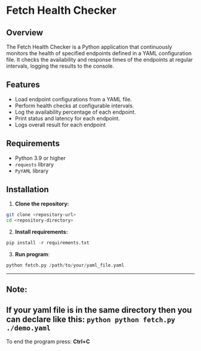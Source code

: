 # Fetch Health Checker

## Overview

The Fetch Health Checker is a Python application that continuously monitors the health of specified endpoints defined in a YAML configuration file. It checks the availability and response times of the endpoints at regular intervals, logging the results to the console.

## Features

- Load endpoint configurations from a YAML file.
- Perform health checks at configurable intervals.
- Log the availability percentage of each endpoint.
- Print status and latency for each endpoint.
- Logs overall result for each endpoint

## Requirements

- Python 3.9 or higher
- `requests` library
- `PyYAML` library

## Installation

1. **Clone the repository:**

  ```bash
  git clone <repository-url>
  cd <repository-directory>
  ```
2. **Install requirements:**
  ```python
  pip install -r requirements.txt
  ```
3. **Run program**:
  ```python
  python fetch.py /path/to/your/yaml_file.yaml
  ```
  -------------------------------------------------------
## Note: 
If your yaml file is in the same directory then you can declare like this:
    ```python
      python fetch.py ./demo.yaml
    ```
  -------------------------------------------------------  
To end the program press:
    **Ctrl+C**